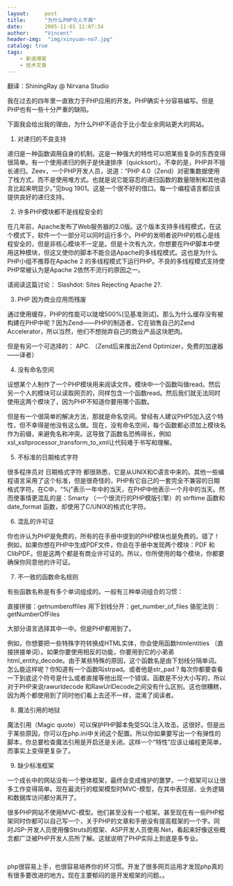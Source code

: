 ```yaml
---
layout:     post
title:      "为什么PHP令人不爽"
date:       2005-11-01 11:07:34
author:     "Vincent"
header-img:  "img/xinyuan-no7.jpg"
catalog: true
tags:
    - 新浪博客
    - 技术文章
---
```



翻译：ShiningRay @ Nirvana Studio

我在过去的四年里一直致力于PHP应用的开发。PHP确实十分容易编写。但是PHP也有一些十分严重的缺陷。 

下面我会给出我的理由，为什么PHP不适合于比小型业余网站更大的网站。

1. 对递归的不良支持

递归是一种函数调用自身的机制。这是一种强大的特性可以把某些复杂的东西变得很简单。有一个使用递归的例子是快速排序（quicksort）。不幸的是，PHP并不擅长递归。Zeev，一个PHP开发人员，说道：“PHP 4.0（Zend）对密集数据使用了栈方式，而不是使用堆方式。也就是说它能容忍的递归函数的数量限制和其他语言比起来明显少。”见bug 1901。这是一个很不好的借口。每一个编程语言都应该提供良好的递归支持。

2. 许多PHP模块都不是线程安全的

在几年前，Apache发布了Web服务器的2.0版。这个版本支持多线程模式，在这个模式下，软件一个一部分可以同时运行多个。PHP的发明者说PHP的核心是线程安全的，但是非核心模块不一定是。但是十次有九次，你想要在PHP脚本中使用这种模块，但这又使你的脚本不能合适Apache的多线程模式。这也是为什么PHP小组不推荐在Apache 2 的多线程模式下运行PHP。不良的多线程模式支持使PHP常被认为是Apache 2依然不流行的原因之一。

请阅读这篇讨论： Slashdot: Sites Rejecting Apache 2?.

3. PHP 因为商业应用而残废

通过使用缓存，PHP的性能可以陡增500%[见基准测试]。那么为什么缓存没有被构建在PHP中呢？因为Zend——PHP的制造者，它在销售自己的Zend Accelerator，所以当然，他们不想抛弃自己的商业产品这块肥肉。

但是有另一个可选择的： APC. （Zend后来推出Zend Optimizer，免费的加速器——译者）

4. 没有命名空间

设想某个人制作了一个PHP模块用来阅读文件。模块中一个函数叫做read。然后另一个人的模块可以读取网页的，同样包含一个函数read。然后我们就无法同时使用这两个模块了，因为PHP不知道你要用哪个函数。

但是有一个很简单的解决方法，那就是命名空间。曾经有人建议PHP5加入这个特性，但不幸得是他没有这么做。现在，没有命名空间，每个函数都必须加上模块名作为前缀，来避免名称冲突。这导致了函数名恐怖得长，例如xsl_xsltprocessor_transform_to_xml让代码难于书写和理解。

5. 不标准的日期格式字符

很多程序员对 日期格式字符 都很熟悉，它是从UNIX和C语言中来的。其他一些编程语言采用了这个标准，但是很奇怪的，PHP有它自己的一套完全不兼容的日期格式字符。在C中，“%j”表示一年中的当天，在PHP中他表示一个月中的当天。然而使事情更混乱的是：Smarty （一个很流行的PHP模版引擎）的 strftime 函数和 date_format 函数，却使用了C/UNIX的格式化字符。

6. 混乱的许可证

你也许认为PHP是免费的，所有的在手册中提到的PHP模块也是免费的。错了！例如，如果你想在PHP中生成PDF文件，你会在手册中发现两个模块：PDF 和 ClibPDF。但是这两个都是有商业许可证的。所以，你所使用的每个模块，你都要确保你同意他的许可证。

7. 不一致的函数命名规则

有些函数名称是有多个单词组成的。一般有三种单词组合的习惯：


直接拼接：getnumberoffiles 
用下划线分开：get_number_of_files 
骆驼法则：getNumberOfFiles 

大部分语言选择其中一中。但是PHP都用到了。

例如，你想要把一些特殊字符转换成HTML实体，你会使用函数htmlentities （直接拼接单词）。如果你要使用相反的功能，你要用到它的小弟弟html_entity_decode。由于某些特殊的原因，这个函数名是由下划线分隔单词。怎么能这样呢？你知道有一个函数叫strpad。或者他是str_pad？每次你都要查看一下到底这个符号是什么或者直接等他出现一个错误。函数是不分大小写的，所以对于PHP来说rawurldecode 和RawUrlDecode之间没有什么区别。这也很糟糕，因为两个都使用到了同时他们看上去还不一样，混淆了阅读者。

8. 魔法引用的地狱

魔法引用（Magic quote）可以保护PHP脚本免受SQL注入攻击。这很好。但是出于某些原因，你可以在php.ini中关闭这个配置。所以你如果要写出一个有弹性的脚本，你总要检查魔法引用是开启还是关闭。这样一个“特性”应该让编程更简单，而事实上变得更复杂了。

9. 缺少标准框架

一个成长中的网站没有一个整体框架，最终会变成维护的噩梦。一个框架可以让很多工作变得简单。现在最流行的框架模型时MVC-模型，在其中表现层、业务逻辑和数据库访问都分离开了。

很多PHP网站不使用MVC-模型。他们甚至没有一个框架。甚至现在有一些PHP框架同时你都可以自己写一个，关于PHP的文章和手册没有提高框架的一个字。同时JSP-开发人员使用像Struts的框架、ASP开发人员使用.Net，看起来好像这些概念都广泛被PHP开发人员所了解。这就说明了PHP实际上到底是多专业。

 

php很容易上手，也很容易培养你的坏习惯。开发了很多网页运用才发现php真的有很多要改进的地方。现在主要郁闷的是开发框架的问题。。



